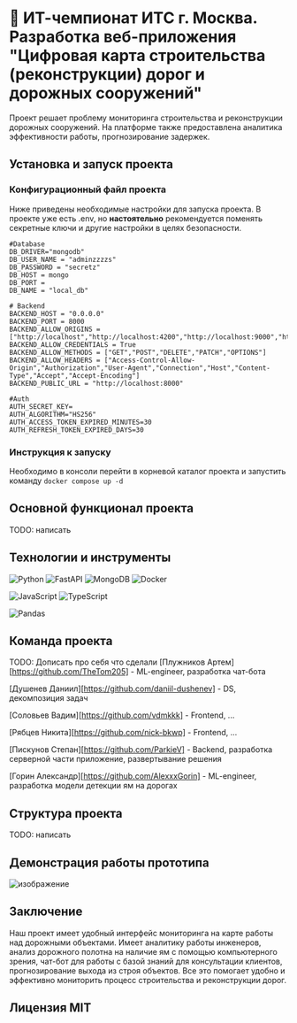# 🏅 ИТ-чемпионат ИТС г. Москва. Разработка веб-приложения "Цифровая карта строительства (реконструкции) дорог и дорожных сооружений"

Проект решает проблему мониторинга строительства и реконструкции дорожных сооружений. На платформе
также предоставлена аналитика эффективности работы, прогнозирование задержек.

## Установка и запуск проекта
### Конфигурационный файл проекта
Ниже приведены необходимые настройки для запуска проекта. В проекте уже есть .env, но **настоятельно** рекомендуется поменять секретные ключи и другие настройки в целях безопасности.
```
#Database
DB_DRIVER="mongodb"
DB_USER_NAME = "adminzzzzs"
DB_PASSWORD = "secretz"
DB_HOST = mongo
DB_PORT =
DB_NAME = "local_db"

# Backend
BACKEND_HOST = "0.0.0.0"
BACKEND_PORT = 8000
BACKEND_ALLOW_ORIGINS = ["http://localhost","http://localhost:4200","http://localhost:9000","http://127.0.0.1:9000","https://localhost","https://localhost:4200","https://localhost:3000"]
BACKEND_ALLOW_CREDENTIALS = True
BACKEND_ALLOW_METHODS = ["GET","POST","DELETE","PATCH","OPTIONS"]
BACKEND_ALLOW_HEADERS = ["Access-Control-Allow-Origin","Authorization","User-Agent","Connection","Host","Content-Type","Accept","Accept-Encoding"]
BACKEND_PUBLIC_URL = "http://localhost:8000"

#Auth
AUTH_SECRET_KEY=
AUTH_ALGORITHM="HS256"
AUTH_ACCESS_TOKEN_EXPIRED_MINUTES=30
AUTH_REFRESH_TOKEN_EXPIRED_DAYS=30

```
### Инструкция к запуску
Необходимо в консоли перейти в корневой каталог проекта и запустить команду `docker compose up -d`

## Основной функционал проекта
TODO: написать

## Технологии и инструменты

![Python](https://img.shields.io/badge/Python-FFD43B?style=for-the-badge&logo=python&logoColor=blue)
![FastAPI](https://img.shields.io/badge/fastapi-109989?style=for-the-badge&logo=FASTAPI&logoColor=white)
![MongoDB](https://img.shields.io/badge/MongoDB-4EA94B?style=for-the-badge&logo=mongodb&logoColor=white)
![Docker](https://img.shields.io/badge/Docker-2CA5E0?style=for-the-badge&logo=docker&logoColor=white)

![JavaScript](https://img.shields.io/badge/JavaScript-323330?style=for-the-badge&logo=javascript&logoColor=F7DF1E)
![TypeScript](https://img.shields.io/badge/TypeScript-007ACC?style=for-the-badge&logo=typescript&logoColor=white)

![Pandas](https://img.shields.io/badge/pandas-%23150458.svg?style=for-the-badge&logo=pandas&logoColor=white)

## Команда проекта
TODO: Дописать про себя что сделали
[Плужников Артем][https://github.com/TheTom205] - ML-engineer, разработка чат-бота

[Душенев Даниил][https://github.com/daniil-dushenev] - DS, декомпозиция задач

[Соловьев Вадим][https://github.com/vdmkkk] - Frontend, ...

[Рябцев Никита][https://github.com/nick-bkwp] - Frontend, ...

[Пискунов Степан][https://github.com/ParkieV] - Backend, разработка серверной части приложение, развертывание решения

[Горин Александр][https://github.com/AlexxxGorin] - ML-engineer, разработка модели детекции ям на дорогах

## Структура проекта
TODO: написать


## Демонстрация работы прототипа
![изображение](https://github.com/user-attachments/assets/d6cc5f05-6cda-4b1a-a6c2-b8afe5e4298e)

## Заключение
Наш проект имеет удобный интерфейс мониторинга на карте работы над дорожными объектами. Имеет
аналитику работы инженеров, анализ дорожного полотна на наличие ям с помощью компьютерного зрения,
чат-бот для работы с базой знаний для консультации клиентов, прогнозирование выхода из строя объектов.
Все это помогает удобно и эффективно мониторить процесс строительства и реконструкции дорог.

## Лицензия MIT
